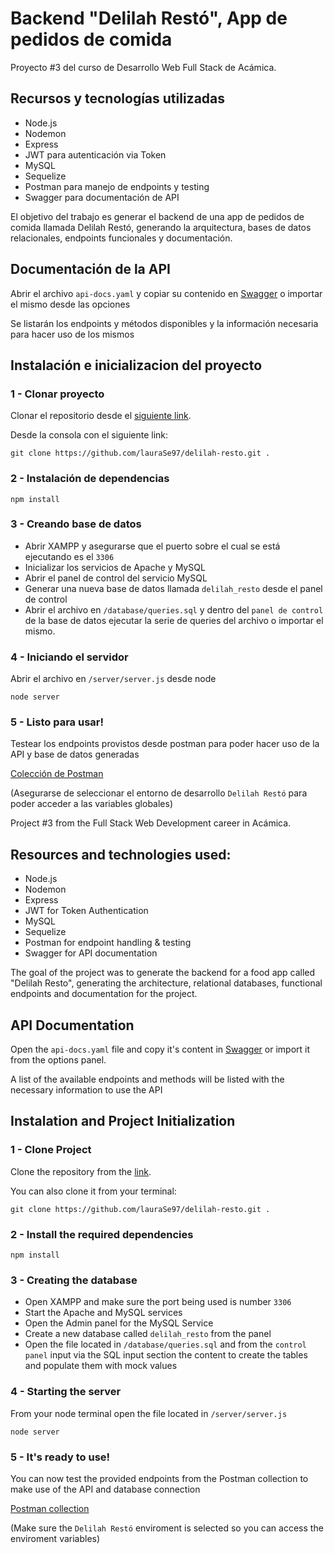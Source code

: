 # Backend "Delilah Restó", App de pedidos de comida

Proyecto #3 del curso de Desarrollo Web Full Stack de Acámica.

## Recursos y tecnologías utilizadas

- Node.js
- Nodemon
- Express
- JWT para autenticación via Token
- MySQL
- Sequelize
- Postman para manejo de endpoints y testing
- Swagger para documentación de API

El objetivo del trabajo es generar el backend de una app de pedidos de comida llamada Delilah Restó, generando la arquitectura, bases de datos relacionales, endpoints funcionales y documentación.

## Documentación de la API

Abrir el archivo `api-docs.yaml` y copiar su contenido en [Swagger](https://editor.swagger.io/) o importar el mismo desde las opciones

Se listarán los endpoints y métodos disponibles y la información necesaria para hacer uso de los mismos

## Instalación e inicializacion del proyecto

### 1 - Clonar proyecto

Clonar el repositorio desde el [siguiente link](https://github.com/lauraSe97/delilah-resto.git).

Desde la consola con el siguiente link:

`git clone https://github.com/lauraSe97/delilah-resto.git .`

### 2 - Instalación de dependencias

```
npm install
```

### 3 - Creando base de datos

- Abrir XAMPP y asegurarse que el puerto sobre el cual se está ejecutando es el `3306`
- Inicializar los servicios de Apache y MySQL
- Abrir el panel de control del servicio MySQL
- Generar una nueva base de datos llamada `delilah_resto` desde el panel de control
- Abrir el archivo en `/database/queries.sql` y dentro del `panel de control` de la base de datos ejecutar la serie de queries del archivo o importar el mismo.

### 4 - Iniciando el servidor

Abrir el archivo en `/server/server.js` desde node

`node server`

### 5 - Listo para usar!

Testear los endpoints provistos desde postman para poder hacer uso de la API y base de datos generadas

[Colección de Postman](https://documenter.getpostman.com/view/10237996/SzYdSbvb)

(Asegurarse de seleccionar el entorno de desarrollo `Delilah Restó` para poder acceder a las variables globales)

Project #3 from the Full Stack Web Development career in Acámica.

## Resources and technologies used:

- Node.js
- Nodemon
- Express
- JWT for Token Authentication
- MySQL
- Sequelize
- Postman for endpoint handling & testing
- Swagger for API documentation

The goal of the project was to generate the backend for a food app called "Delilah Resto", generating the architecture, relational databases, functional endpoints and documentation for the project.

## API Documentation

Open the `api-docs.yaml` file and copy it's content in [Swagger](https://editor.swagger.io/) or import it from the options panel.

A list of the available endpoints and methods will be listed with the necessary information to use the API

## Instalation and Project Initialization

### 1 - Clone Project

Clone the repository from the [link](https://github.com/lauraSe97/delilah-resto.git).

You can also clone it from your terminal:

`git clone https://github.com/lauraSe97/delilah-resto.git .`

### 2 - Install the required dependencies

```
npm install
```

### 3 - Creating the database

- Open XAMPP and make sure the port being used is number `3306`
- Start the Apache and MySQL services
- Open the Admin panel for the MySQL Service
- Create a new database called `delilah_resto` from the panel
- Open the file located in `/database/queries.sql` and from the `control panel` input via the SQL input section the content to create the tables and populate them with mock values

### 4 - Starting the server

From your node terminal open the file located in `/server/server.js`

`node server`

### 5 - It's ready to use!

You can now test the provided endpoints from the Postman collection to make use of the API and database connection

[Postman collection](https://documenter.getpostman.com/view/10237996/SzYdSbvb)

(Make sure the `Delilah Restó` enviroment is selected so you can access the enviroment variables)
